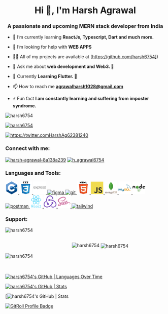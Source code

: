 <h1 align="center">Hi 👋, I'm Harsh Agrawal</h1>
<h3 align="center">A passionate and upcoming MERN stack developer from India</h3>


- 🌱 I’m currently learning **ReactJs, Typescript, Dart and much more.**

- 🤝 I’m looking for help with **WEB APPS**

- 👨‍💻 All of my projects are available at [https://github.com/harsh6754])

- 💬 Ask me about **web development and Web3. 💜**
  
- 👐 Currently **Learning Flutter. 💙**

- 📫 How to reach me **agrawalharsh1028@gmail.com**

- ⚡ Fun fact **I am constantly learning and suffering from imposter syndrome.**



<p align="left"> <img src="https://komarev.com/ghpvc/?username=harsh6754&label=Profile%20views&color=0e75b6&style=flat" alt="harsh6754" /> </p>

<p align="left><img src="https://github-profile-trophy.vercel.app/?harsh6754=ryo-ma&theme=dark_lover"/></p>

<p align="left"> <a href="https://github.com/ryo-ma/github-profile-trophy"><img src="https://github-profile-trophy.vercel.app/?username=harsh6754" alt="harsh6754" /></a> </p>

<p align="left"> <a href=" https://twitter.com/HarshAg62381240" target="blank"><img src="https://img.shields.io/twitter/follow/HarshAg62381240?logo=twitter&style=for-the-badge" alt="https://twitter.comHarshAg62381240" /></a> </p>


<h3 align="left">Connect with me:</h3>
<p align="left">
<a href="https://www.linkedin.com/in/harsh-agrawal-8a138a239/" target="blank"><img align="center" src="https://raw.githubusercontent.com/rahuldkjain/github-profile-readme-generator/master/src/images/icons/Social/linked-in-alt.svg" alt="harsh-agrawal-8a138a239" height="30" width="40" /></a>
<a href="https://leetcode.com/h_agrawal6754/" target="blank"><img align="center" src="https://raw.githubusercontent.com/rahuldkjain/github-profile-readme-generator/master/src/images/icons/Social/leet-code.svg" alt="h_agrawal6754" height="30" width="40" /></a>
</p>

<h3 align="left">Languages and Tools:</h3>
<p align="left"> <a href="https://www.w3schools.com/cpp/" target="_blank" rel="noreferrer"> <img src="https://raw.githubusercontent.com/devicons/devicon/master/icons/cplusplus/cplusplus-original.svg" alt="cplusplus" width="40" height="40"/> </a> <a href="https://www.w3schools.com/css/" target="_blank" rel="noreferrer"> <img src="https://raw.githubusercontent.com/devicons/devicon/master/icons/css3/css3-original-wordmark.svg" alt="css3" width="40" height="40"/> </a> <a href="https://expressjs.com" target="_blank" rel="noreferrer"> <img src="https://raw.githubusercontent.com/devicons/devicon/master/icons/express/express-original-wordmark.svg" alt="express" width="40" height="40"/> </a> <a href="https://www.figma.com/" target="_blank" rel="noreferrer"> <img src="https://www.vectorlogo.zone/logos/figma/figma-icon.svg" alt="figma" width="40" height="40"/> </a> <a href="https://git-scm.com/" target="_blank" rel="noreferrer"> <img src="https://www.vectorlogo.zone/logos/git-scm/git-scm-icon.svg" alt="git" width="40" height="40"/> </a> <a href="https://www.w3.org/html/" target="_blank" rel="noreferrer"> <img src="https://raw.githubusercontent.com/devicons/devicon/master/icons/html5/html5-original-wordmark.svg" alt="html5" width="40" height="40"/> </a> <a href="https://developer.mozilla.org/en-US/docs/Web/JavaScript" target="_blank" rel="noreferrer"> <img src="https://raw.githubusercontent.com/devicons/devicon/master/icons/javascript/javascript-original.svg" alt="javascript" width="40" height="40"/> </a> <a href="https://www.mongodb.com/" target="_blank" rel="noreferrer"> <img src="https://raw.githubusercontent.com/devicons/devicon/master/icons/mongodb/mongodb-original-wordmark.svg" alt="mongodb" width="40" height="40"/> </a> <a href="https://www.mysql.com/" target="_blank" rel="noreferrer"> <img src="https://raw.githubusercontent.com/devicons/devicon/master/icons/mysql/mysql-original-wordmark.svg" alt="mysql" width="40" height="40"/> </a> <a href="https://nodejs.org" target="_blank" rel="noreferrer"> <img src="https://raw.githubusercontent.com/devicons/devicon/master/icons/nodejs/nodejs-original-wordmark.svg" alt="nodejs" width="40" height="40"/> </a> <a href="https://postman.com" target="_blank" rel="noreferrer"> <img src="https://www.vectorlogo.zone/logos/getpostman/getpostman-icon.svg" alt="postman" width="40" height="40"/> </a> <a href="https://reactjs.org/" target="_blank" rel="noreferrer"> <img src="https://raw.githubusercontent.com/devicons/devicon/master/icons/react/react-original-wordmark.svg" alt="react" width="40" height="40"/> </a> <a href="https://redux.js.org" target="_blank" rel="noreferrer"> <img src="https://raw.githubusercontent.com/devicons/devicon/master/icons/redux/redux-original.svg" alt="redux" width="40" height="40"/> </a> <a href="https://sass-lang.com" target="_blank" rel="noreferrer"> <img src="https://raw.githubusercontent.com/devicons/devicon/master/icons/sass/sass-original.svg" alt="sass" width="40" height="40"/> </a> <a href="https://tailwindcss.com/" target="_blank" rel="noreferrer"> <img src="https://www.vectorlogo.zone/logos/tailwindcss/tailwindcss-icon.svg" alt="tailwind" width="40" height="40"/> </a> </p>

<h3 align="left">Support:</h3>
<p><a href="https://www.buymeacoffee.com/harsh6754"> <img align="left" src="https://cdn.buymeacoffee.com/buttons/v2/default-yellow.png" height="50" width="210" alt="harsh6754" /></a></p>

<br><br>

<p><img align="left" src="https://github-readme-stats.vercel.app/api/top-langs?username=harsh6754&show_icons=true&locale=en&layout=compact" alt="harsh6754" /></p>


<p>&nbsp;<img align="center" src="https://github-readme-stats.vercel.app/api?username=harsh6754&show_icons=true&locale=en" alt="harsh6754" /></p>

<p><img align="center" src="https://github-readme-streak-stats.herokuapp.com/?user=harsh6754&" alt="harsh6754" /></p>


<br><br>
[![harsh6754's GitHub | Languages Over Time](https://stats.quine.sh/harsh6754/languages-over-time?theme=dark)](https://quine.sh?utm_source=widgets&utm_campaign=harsh6754)

[![harsh6754's GitHub | Stats](https://stats.quine.sh/harsh6754/github?theme=dark)](https://quine.sh?utm_source=widgets&utm_campaign=harsh6754)

[![harsh6754's GitHub | Stats](https://gitroll.io/profile/uVFtPrRF0tcb47cgiovC33n3Nali1)

<a href="https://gitroll.io/profile/uVFtPrRF0tcb47cgiovC33n3Nali1" target="_blank"><img src="https://gitroll.io/api/badges/profiles/v1/uVFtPrRF0tcb47cgiovC33n3Nali1" alt="GitRoll Profile Badge"/></a>
